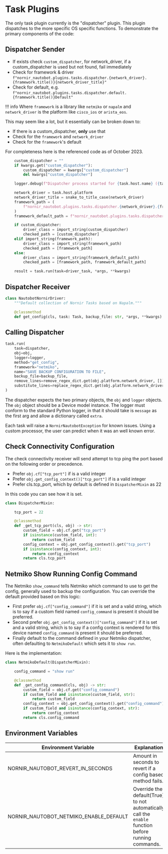 # Task Plugins

The only task plugin currently is the "dispatcher" plugin. This plugin dispatches to the more specific OS specific functions. To demonstrate the primary components of the code:

## Dispatcher Sender

- If exists check `custom_dispatcher`, for network_driver, if a custom_dispatcher is used but not found, fail immediately
- Check for framework & driver `f"nornir_nautobot.plugins.tasks.dispatcher.{network_driver}.{framework.title()}{network_driver_title}"`
- Check for default, e.g. `f"nornir_nautobot.plugins.tasks.dispatcher.default.{framework.title()}Default"`

!!! info
    Where `framework` is a library like `netmiko` or `napalm` and `network_driver` is the platform like `cisco_ios` or `arista_eos`.

This may seem like a lot, but it essentially can be broken down to:

- If there is a custom_dispatcher, **only** use that
- Check for the `framework` and `network_driver`
- Check for the `framework`'s default

For completeness here is the referenced code as of October 2023.

```python
    custom_dispatcher = ""
    if kwargs.get("custom_dispatcher"):
        custom_dispatcher = kwargs["custom_dispatcher"]
        del kwargs["custom_dispatcher"]

    logger.debug(f"Dispatcher process started for {task.host.name} ({task.host.platform})")

    network_driver = task.host.platform
    network_driver_title = snake_to_title_case(network_driver)
    framework_path = (
        f"nornir_nautobot.plugins.tasks.dispatcher.{network_driver}.{framework.title()}{network_driver_title}"
    )
    framework_default_path = f"nornir_nautobot.plugins.tasks.dispatcher.default.{framework.title()}Default"

    if custom_dispatcher:
        driver_class = import_string(custom_dispatcher)
        checked_path = [custom_dispatcher]
    elif import_string(framework_path):
        driver_class = import_string(framework_path)
        checked_path = [framework_path]
    else:
        driver_class = import_string(framework_default_path)
        checked_path = [framework_path, framework_default_path]

    result = task.run(task=driver_task, *args, **kwargs)
```

## Dispatcher Receiver

```python
class NautobotNornirDriver:
    """Default collection of Nornir Tasks based on Napalm."""

    @classmethod
    def get_config(cls, task: Task, backup_file: str, *args, **kwargs) -> Result:
```

## Calling Dispatcher

```python
task.run(
    task=dispatcher,
    obj=obj,
    logger=logger,
    method="get_config",
    framework="netmiko",
    name="SAVE BACKUP CONFIGURATION TO FILE",
    backup_file=backup_file,
    remove_lines=remove_regex_dict.get(obj.platform.network_driver, []),
    substitute_lines=replace_regex_dict.get(obj.platform.network_driver, []),
)
```

The dispatcher expects the two primary objects, the `obj` and `logger` objects. The `obj` object should be a Device model instance. The logger must conform to the standard Python logger, in that it should take is `message` as the first arg and allow a dictionary called `extra`.

Each task will raise a `NornirNautobotException` for known issues. Using a custom processor, the user can predict when it was an well known error.


## Check Connectivity Configuration

The check connectivity receiver will send attempt to tcp ping the port based on the following order or precedence.

- Prefer `obj.cf["tcp_port"]` if is a valid integer
- Prefer `obj.get_config_context()["tcp_port"]` if is a valid integer
- Prefer cls.tcp_port, which by default is defined in `DispatcherMixin` as 22

In this code you can see how it is set.

```python
class DispatcherMixin:

    tcp_port = 22

    @classmethod
    def _get_tcp_port(cls, obj) -> str:
        custom_field = obj.cf.get("tcp_port")
        if isinstance(custom_field, int):
            return custom_field
        config_context = obj.get_config_context().get("tcp_port")
        if isinstance(config_context, int):
            return config_context
        return cls.tcp_port
```

## Netmiko Show Running Config Command

The Netmiko `show_command` tells Netmiko which command to use to get the config, generally used to backup the configuration. You can override the default provided based on this logic:

- First prefer `obj.cf["config_command"]` if it is set and a valid string, which is to say if a custom field named `config_command` is present it should be preferred.
- Second prefer `obj.get_config_context()["config_command"]` if it is set and a valid string, which is to say if a config context is rendered for this device named `config_command` is present it should be preferred.
- Finally default to the command defined in your Netmiko dispatcher, often defaulting to `NetmikoDefault` which sets it to `show run`.

Here is the implementation:

```python
class NetmikoDefault(DispatcherMixin):

    config_command = "show run"

    @classmethod
    def _get_config_command(cls, obj) -> str:
        custom_field = obj.cf.get("config_command")
        if custom_field and isinstance(custom_field, str):
            return custom_field
        config_context = obj.get_config_context().get("config_command")
        if custom_field and isinstance(config_context, str):
            return config_context
        return cls.config_command
```

## Environment Variables

| Environment Variable | Explanation |
| ----- | ----------- |
| NORNIR_NAUTOBOT_REVERT_IN_SECONDS  | Amount in seconds to revert if a config based method fails. |
| NORNIR_NAUTOBOT_NETMIKO_ENABLE_DEFAULT | Override the default(True) to not automatically call the `enable` function before running commands. |
